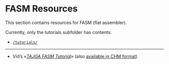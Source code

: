 FASM Resources
==============

This section contains resources for FASM (flat assembler).

Currently, only the tutorials subfolder has contents:

-   [`/tutorials/`](./tutorials/)

------------------------------------------------------------------------

-   Vid’s «[*TAJGA FASM Tutorial*](http://htmlpreview.github.io/?https://github.com/tajmone/purebasic-archives/blob/master/asm/fasm/tutorials/tajga-fasm-tutorial.html)» (also [available in CHM format](./asm/fasm/tutorials/))

